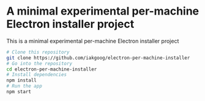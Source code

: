 # A minimal experimental per-machine Electron installer project

This is a minimal experimental per-machine Electron installer project

```bash
# Clone this repository
git clone https://github.com/iakgoog/electron-per-machine-installer
# Go into the repository
cd electron-per-machine-installer
# Install dependencies
npm install
# Run the app
npm start
```
